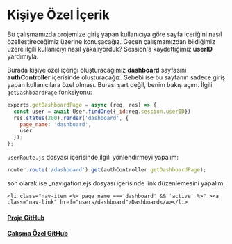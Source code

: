 Kişiye Özel İçerik
======

Bu çalışmamızda projemize giriş yapan kullanıcıya göre sayfa içeriğini nasıl özelleştireceğimiz üzerine konuşacağız. Geçen çalışmamızdan bildiğimiz üzere ilgili
kullanıcıyı nasıl yakalıyorduk? Session'a kaydettiğimiz **userID** yardımıyla.

Burada kişiye özel içeriği oluşturacağımız **dashboard** sayfasını **authController** içerisinde oluşturacağız. Sebebi ise bu sayfanın sadece giriş yapan kullanıcılara 
özel olması. Burası şart değil, benim bakış açım. İlgili ```getDashboardPage``` fonksiyonu:

```javascript
exports.getDashboardPage = async (req, res) => {
  const user = await User.findOne({_id:req.session.userID})
  res.status(200).render('dashboard', {
    page_name: 'dashboard',
    user
  });
}; 
```

```userRoute.js``` dosyası içerisinde ilgili yönlendirmeyi yapalım:
```javascript
router.route('/dashboard').get(authController.getDashboardPage);
```

son olarak ise _navigation.ejs dosyası içerisinde link düzenlemesini yapalım.

```
<li class="nav-item <%= page_name ==='dashboard' && 'active' %>" ><a class="nav-link" href="users/dashboard">Dashboard</a></li>
```

#### [Proje GitHub](https://github.com/ArinSoftware/SmarteduProject)
#### [Çalışma Özel GitHub](https://github.com/ArinSoftware/SmarteduProject/commit/f83792ff153673cd1590bab081b9e9af787151c2)
